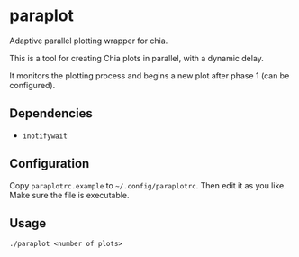 # paraplot
Adaptive parallel plotting wrapper for chia.

This is a tool for creating Chia plots in parallel, with a dynamic delay.

It monitors the plotting process and begins a new plot after phase 1 (can be configured).

## Dependencies
+ `inotifywait`

## Configuration
Copy `paraplotrc.example` to `~/.config/paraplotrc`. Then edit it as you like.
Make sure the file is executable.

## Usage
```
./paraplot <number of plots>
```

